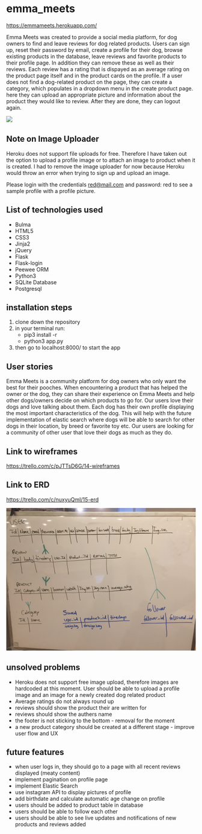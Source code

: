 # emma_meets

https://emmameets.herokuapp.com/

Emma Meets was created to provide a social media platform, for dog owners to find and leave reviews for dog related products. Users can sign up, reset their password by email, create a profile for their dog, browse existing products in the database, leave reviews and favorite products to their profile page. In addition they can remove these as well as their reviews. Each review has a rating that is dispayed as an average rating on the product page itself and in the product cards on the profile. If a user does not find a dog-related product on the page, they can create a category, which populates in a dropdown menu in the create product page. here they can upload an appropriate picture and information about the product they would like to review. After they are done, they can logout again.  

![](static/EmmaMeets.gif)

## Note on Image Uploader

Heroku does not support file uploads for free. Therefore I have taken out the option to upload a profile image or to attach an image to product when it is created. I had to remove the image uploader for now because Heroku would throw an error when trying to sign up and upload an image.

Please login with the credentials red@mail.com and password: red to see a sample profile with a profile picture. 


## List of technologies used 

- Bulma
- HTML5
- CSS3
- Jinja2
- jQuery
- Flask
- Flask-login
- Peewee ORM
- Python3
- SQLite Database
- Postgresql

## installation steps

1. clone down the repository
2. in your terminal run:
	 - pip3 install -r 
	 - python3 app.py
3. then go to localhost:8000/ to start the app

## User stories

Emma Meets is a community platform for dog owners who only want the best for their pooches. When encountering a product that has helped the owner or the dog, they can share their experience on Emma Meets and help other dogs/owners decide on which products to go for. 
Our users love their dogs and love talking about them. Each dog has their own profile displaying the most important characteristics of the dog. This will help with the future implementation of elastic search where dogs will be able to search for other dogs in their location, by breed or favorite toy etc.
Our users are looking for a community of other user that love their dogs as much as they do.


## Link to wireframes

https://trello.com/c/pJTTsD6G/14-wireframes

## Link to ERD

https://trello.com/c/nuxyuQmI/15-erd

![EmmaMeets_ERD](https://github.com/ch264/emma_meets/blob/master/static/EmmaMeets_ERD.jpg)


## unsolved problems
- Heroku does not support free image upload, therefore images are hardcoded at this moment. User should be able to upload a profile image and an image for a newly created dog related product
- Average ratings do not always round up 
- reviews should show the product their are written for
- reviews should show the authers name
- the footer is not sticking to the bottom - removal for the moment
- a new product category should be created at a different stage - improve user flow and UX

## future features
- when user logs in, they should go to a page with all recent reviews displayed (meaty content)
- implement pagination on profile page
- implement Elastic Search 
- use instagram API to display pictures of profile
- add birthdate and calculate automatic age change on profile
- users should be added to product table in database
- users should be able to follow each other
- users should be able to see live updates and notifications of new products and reviews added